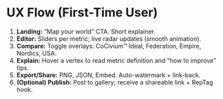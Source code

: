 # UX Flow (First-Time User)

1. **Landing:** “Map your world” CTA. Short explainer.
2. **Editor:** Sliders per metric; live radar updates (smooth animation).
3. **Compare:** Toggle overlays: CoCivium™ Ideal, Federation, Empire, Nordics, USA.
4. **Explain:** Hover a vertex to read metric definition and “how to improve” tips.
5. **Export/Share:** PNG, JSON, Embed. Auto-watermark + link-back.
6. **(Optional) Publish:** Post to gallery; receive a shareable link + RepTag hook.

